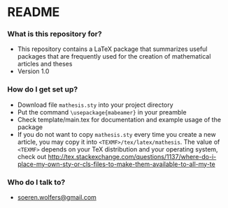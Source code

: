 # README #

### What is this repository for? ###

* This repository contains a LaTeX package that summarizes useful packages that are frequently used for the creation of mathematical articles and theses
* Version 1.0

### How do I get set up? ###

* Download file `mathesis.sty` into your project directory
* Put the command `\usepackage{mabeamer}` in your preamble
* Check template/main.tex for documentation and example usage of the package
* If you do not want to copy `mathesis.sty` every time you create a new article, you may copy it into `<TEXMF>/tex/latex/mathesis`. The value of `<TEXMF>` depends on your TeX distribution and your operating system, check out http://tex.stackexchange.com/questions/1137/where-do-i-place-my-own-sty-or-cls-files-to-make-them-available-to-all-my-te

### Who do I talk to? ###

* soeren.wolfers@gmail.com
